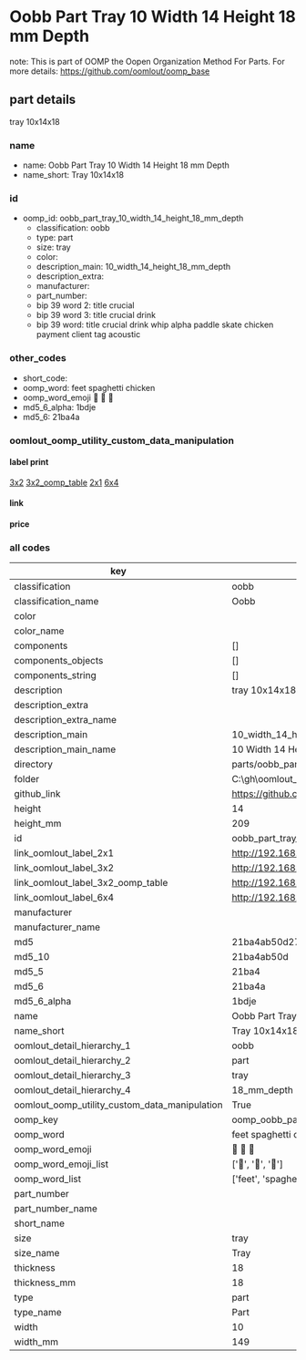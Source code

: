 # Oobb Part Tray 10 Width 14 Height 18 mm Depth  

note: This is part of OOMP the Oopen Organization Method For Parts. For more details: https://github.com/oomlout/oomp_base

##  part details
  



tray 10x14x18



### name
* name: Oobb Part Tray 10 Width 14 Height 18 mm Depth
* name_short: Tray 10x14x18 
### id
* oomp_id: oobb_part_tray_10_width_14_height_18_mm_depth
  * classification: oobb
  * type: part
  * size: tray
  * color: 
  * description_main: 10_width_14_height_18_mm_depth
  * description_extra: 
  * manufacturer: 
  * part_number: 
  * bip 39 word 2: title crucial
  * bip 39 word 3: title crucial drink
  * bip 39 word: title crucial drink whip alpha paddle skate chicken payment client tag acoustic

### other_codes
* short_code: 
* oomp_word: feet spaghetti chicken
* oomp_word_emoji :feet: :spaghetti: :chicken:
* md5_6_alpha: 1bdje
* md5_6: 21ba4a






### oomlout_oomp_utility_custom_data_manipulation
#### label print
[3x2](http://192.168.1.245:1112/?label=oomp%201bdje)
[3x2_oomp_table](http://192.168.1.108:1112/?label=oomp%201bdje)
[2x1](http://192.168.1.242:1112/?label=oomp%201bdje)
[6x4](http://192.168.1.55:1112/?label=oomp%201bdje)    

#### link

                              

#### price







### all codes 
| key | value |  
| --- | --- |  
| classification | oobb |  
| classification_name | Oobb |  
| color |  |  
| color_name |  |  
| components | [] |  
| components_objects | [] |  
| components_string | [] |  
| description | tray 10x14x18 |  
| description_extra |  |  
| description_extra_name |  |  
| description_main | 10_width_14_height_18_mm_depth |  
| description_main_name | 10 Width 14 Height 18 mm Depth |  
| directory | parts/oobb_part_tray_10_width_14_height_18_mm_depth |  
| folder | C:\gh\oomlout_oobb_version_4_generated_parts\parts\oobb_part_tray_10_width_14_height_18_mm_depth |  
| github_link | https://github.com/oomlout/oomlout_oomp_part_src/tree/main/parts/oobb_part_tray_10_width_14_height_18_mm_depth |  
| height | 14 |  
| height_mm | 209 |  
| id | oobb_part_tray_10_width_14_height_18_mm_depth |  
| link_oomlout_label_2x1 | http://192.168.1.242:1112/?label=oomp%201bdje |  
| link_oomlout_label_3x2 | http://192.168.1.245:1112/?label=oomp%201bdje |  
| link_oomlout_label_3x2_oomp_table | http://192.168.1.108:1112/?label=oomp%201bdje |  
| link_oomlout_label_6x4 | http://192.168.1.55:1112/?label=oomp%201bdje |  
| manufacturer |  |  
| manufacturer_name |  |  
| md5 | 21ba4ab50d27b9427b038fa6860d1f17 |  
| md5_10 | 21ba4ab50d |  
| md5_5 | 21ba4 |  
| md5_6 | 21ba4a |  
| md5_6_alpha | 1bdje |  
| name | Oobb Part Tray 10 Width 14 Height 18 mm Depth |  
| name_short | Tray 10x14x18  |  
| oomlout_detail_hierarchy_1 | oobb |  
| oomlout_detail_hierarchy_2 | part |  
| oomlout_detail_hierarchy_3 | tray |  
| oomlout_detail_hierarchy_4 | 18_mm_depth |  
| oomlout_oomp_utility_custom_data_manipulation | True |  
| oomp_key | oomp_oobb_part_tray_10_width_14_height_18_mm_depth |  
| oomp_word | feet spaghetti chicken |  
| oomp_word_emoji | :feet: :spaghetti: :chicken: |  
| oomp_word_emoji_list | [':feet:', ':spaghetti:', ':chicken:'] |  
| oomp_word_list | ['feet', 'spaghetti', 'chicken'] |  
| part_number |  |  
| part_number_name |  |  
| short_name |  |  
| size | tray |  
| size_name | Tray |  
| thickness | 18 |  
| thickness_mm | 18 |  
| type | part |  
| type_name | Part |  
| width | 10 |  
| width_mm | 149 |  
